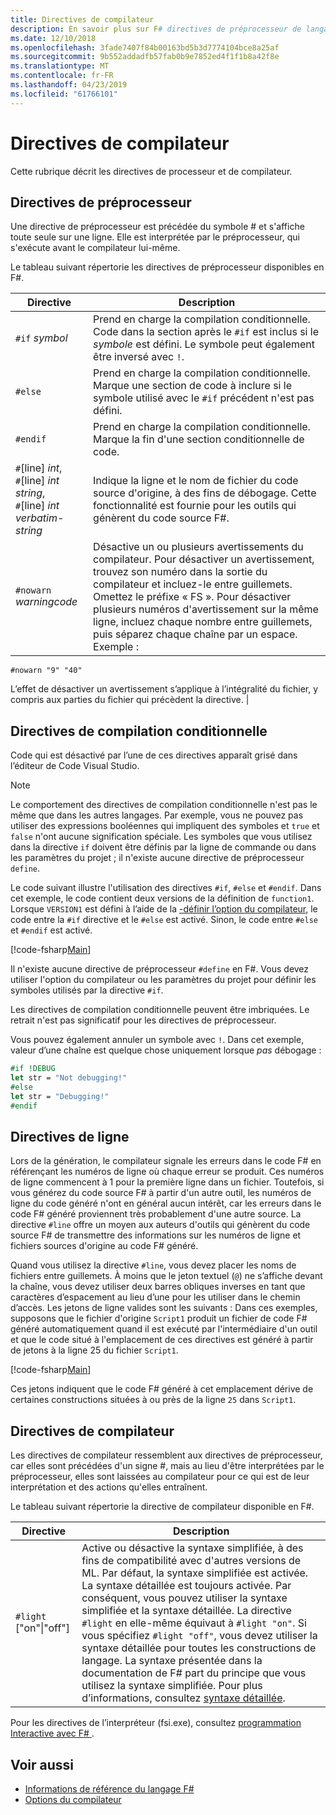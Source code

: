 ```yaml
---
title: Directives de compilateur
description: En savoir plus sur F# directives de préprocesseur de langage, les directives de compilation conditionnelle, directives de ligne et directives de compilateur.
ms.date: 12/10/2018
ms.openlocfilehash: 3fade7407f84b00163bd5b3d7774104bce8a25af
ms.sourcegitcommit: 9b552addadfb57fab0b9e7852ed4f1f1b8a42f8e
ms.translationtype: MT
ms.contentlocale: fr-FR
ms.lasthandoff: 04/23/2019
ms.locfileid: "61766101"
---
```

# <a name="compiler-directives"></a>Directives de compilateur

Cette rubrique décrit les directives de processeur et de compilateur.

## <a name="preprocessor-directives"></a>Directives de préprocesseur

Une directive de préprocesseur est précédée du symbole # et s'affiche toute seule sur une ligne. Elle est interprétée par le préprocesseur, qui s'exécute avant le compilateur lui-même.

Le tableau suivant répertorie les directives de préprocesseur disponibles en F#.

|Directive|Description|
|---------|-----------|
|`#if` *symbol*|Prend en charge la compilation conditionnelle. Code dans la section après le `#if` est inclus si le *symbole* est défini. Le symbole peut également être inversé avec `!`.|
|`#else`|Prend en charge la compilation conditionnelle. Marque une section de code à inclure si le symbole utilisé avec le `#if` précédent n'est pas défini.|
|`#endif`|Prend en charge la compilation conditionnelle. Marque la fin d'une section conditionnelle de code.|
|`#`[line] *int*,<br/>`#`[line] *int* *string*,<br/>`#`[line] *int* *verbatim-string*|Indique la ligne et le nom de fichier du code source d'origine, à des fins de débogage. Cette fonctionnalité est fournie pour les outils qui génèrent du code source F#.|
|`#nowarn` *warningcode*|Désactive un ou plusieurs avertissements du compilateur. Pour désactiver un avertissement, trouvez son numéro dans la sortie du compilateur et incluez-le entre guillemets. Omettez le préfixe « FS ». Pour désactiver plusieurs numéros d'avertissement sur la même ligne, incluez chaque nombre entre guillemets, puis séparez chaque chaîne par un espace. Exemple :

`#nowarn "9" "40"`

L’effet de désactiver un avertissement s’applique à l’intégralité du fichier, y compris aux parties du fichier qui précèdent la directive. |

## <a name="conditional-compilation-directives"></a>Directives de compilation conditionnelle

Code qui est désactivé par l’une de ces directives apparaît grisé dans l’éditeur de Code Visual Studio.

> [!NOTE]
> Le comportement des directives de compilation conditionnelle n'est pas le même que dans les autres langages. Par exemple, vous ne pouvez pas utiliser des expressions booléennes qui impliquent des symboles et `true` et `false` n'ont aucune signification spéciale. Les symboles que vous utilisez dans la directive `if` doivent être définis par la ligne de commande ou dans les paramètres du projet ; il n'existe aucune directive de préprocesseur `define`.

Le code suivant illustre l'utilisation des directives `#if`, `#else` et `#endif`. Dans cet exemple, le code contient deux versions de la définition de `function1`. Lorsque `VERSION1` est défini à l’aide de la [-définir l’option du compilateur](https://msdn.microsoft.com/library/434394ae-0d4a-459c-a684-bffede519a04), le code entre la `#if` directive et le `#else` est activé. Sinon, le code entre `#else` et `#endif` est activé.

[!code-fsharp[Main](../../../samples/snippets/fsharp/lang-ref-2/snippet7301.fs)]

Il n'existe aucune directive de préprocesseur `#define` en F#. Vous devez utiliser l'option du compilateur ou les paramètres du projet pour définir les symboles utilisés par la directive `#if`.

Les directives de compilation conditionnelle peuvent être imbriquées. Le retrait n'est pas significatif pour les directives de préprocesseur.

Vous pouvez également annuler un symbole avec `!`. Dans cet exemple, valeur d’une chaîne est quelque chose uniquement lorsque _pas_ débogage :

```fsharp
#if !DEBUG
let str = "Not debugging!"
#else
let str = "Debugging!"
#endif
```

## <a name="line-directives"></a>Directives de ligne

Lors de la génération, le compilateur signale les erreurs dans le code F# en référençant les numéros de ligne où chaque erreur se produit. Ces numéros de ligne commencent à 1 pour la première ligne dans un fichier. Toutefois, si vous générez du code source F# à partir d'un autre outil, les numéros de ligne du code généré n'ont en général aucun intérêt, car les erreurs dans le code F# généré proviennent très probablement d'une autre source. La directive `#line` offre un moyen aux auteurs d'outils qui génèrent du code source F# de transmettre des informations sur les numéros de ligne et fichiers sources d'origine au code F# généré.

Quand vous utilisez la directive `#line`, vous devez placer les noms de fichiers entre guillemets. À moins que le jeton textuel (`@`) ne s’affiche devant la chaîne, vous devez utiliser deux barres obliques inverses en tant que caractères d’espacement au lieu d’une pour les utiliser dans le chemin d’accès. Les jetons de ligne valides sont les suivants : Dans ces exemples, supposons que le fichier d'origine `Script1` produit un fichier de code F# généré automatiquement quand il est exécuté par l'intermédiaire d'un outil et que le code situé à l'emplacement de ces directives est généré à partir de jetons à la ligne 25 du fichier `Script1`.

[!code-fsharp[Main](../../../samples/snippets/fsharp/lang-ref-2/snippet7303.fs)]

Ces jetons indiquent que le code F# généré à cet emplacement dérive de certaines constructions situées à ou près de la ligne `25` dans `Script1`.

## <a name="compiler-directives"></a>Directives de compilateur

Les directives de compilateur ressemblent aux directives de préprocesseur, car elles sont précédées d'un signe #, mais au lieu d'être interprétées par le préprocesseur, elles sont laissées au compilateur pour ce qui est de leur interprétation et des actions qu'elles entraînent.

Le tableau suivant répertorie la directive de compilateur disponible en F#.

|Directive|Description|
|---------|-----------|
|`#light` ["on"&#124;"off"]|Active ou désactive la syntaxe simplifiée, à des fins de compatibilité avec d'autres versions de ML. Par défaut, la syntaxe simplifiée est activée. La syntaxe détaillée est toujours activée. Par conséquent, vous pouvez utiliser la syntaxe simplifiée et la syntaxe détaillée. La directive `#light` en elle-même équivaut à `#light "on"`. Si vous spécifiez `#light "off"`, vous devez utiliser la syntaxe détaillée pour toutes les constructions de langage. La syntaxe présentée dans la documentation de F# part du principe que vous utilisez la syntaxe simplifiée. Pour plus d’informations, consultez [syntaxe détaillée](verbose-syntax.md).|

Pour les directives de l’interpréteur (fsi.exe), consultez [programmation Interactive avec F# ](../tutorials/fsharp-interactive/index.md).

## <a name="see-also"></a>Voir aussi

- [Informations de référence du langage F#](index.md)
- [Options du compilateur](compiler-options.md)